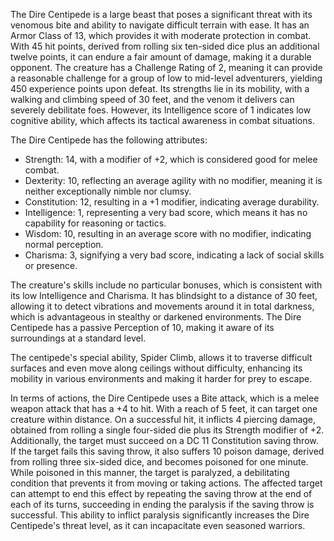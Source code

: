 The Dire Centipede is a large beast that poses a significant threat with its venomous bite and ability to navigate difficult terrain with ease. It has an Armor Class of 13, which provides it with moderate protection in combat. With 45 hit points, derived from rolling six ten-sided dice plus an additional twelve points, it can endure a fair amount of damage, making it a durable opponent. The creature has a Challenge Rating of 2, meaning it can provide a reasonable challenge for a group of low to mid-level adventurers, yielding 450 experience points upon defeat. Its strengths lie in its mobility, with a walking and climbing speed of 30 feet, and the venom it delivers can severely debilitate foes. However, its Intelligence score of 1 indicates low cognitive ability, which affects its tactical awareness in combat situations.

The Dire Centipede has the following attributes:
- Strength: 14, with a modifier of +2, which is considered good for melee combat.
- Dexterity: 10, reflecting an average agility with no modifier, meaning it is neither exceptionally nimble nor clumsy.
- Constitution: 12, resulting in a +1 modifier, indicating average durability.
- Intelligence: 1, representing a very bad score, which means it has no capability for reasoning or tactics.
- Wisdom: 10, resulting in an average score with no modifier, indicating normal perception.
- Charisma: 3, signifying a very bad score, indicating a lack of social skills or presence.

The creature's skills include no particular bonuses, which is consistent with its low Intelligence and Charisma. It has blindsight to a distance of 30 feet, allowing it to detect vibrations and movements around it in total darkness, which is advantageous in stealthy or darkened environments. The Dire Centipede has a passive Perception of 10, making it aware of its surroundings at a standard level.

The centipede's special ability, Spider Climb, allows it to traverse difficult surfaces and even move along ceilings without difficulty, enhancing its mobility in various environments and making it harder for prey to escape.

In terms of actions, the Dire Centipede uses a Bite attack, which is a melee weapon attack that has a +4 to hit. With a reach of 5 feet, it can target one creature within distance. On a successful hit, it inflicts 4 piercing damage, obtained from rolling a single four-sided die plus its Strength modifier of +2. Additionally, the target must succeed on a DC 11 Constitution saving throw. If the target fails this saving throw, it also suffers 10 poison damage, derived from rolling three six-sided dice, and becomes poisoned for one minute. While poisoned in this manner, the target is paralyzed, a debilitating condition that prevents it from moving or taking actions. The affected target can attempt to end this effect by repeating the saving throw at the end of each of its turns, succeeding in ending the paralysis if the saving throw is successful. This ability to inflict paralysis significantly increases the Dire Centipede's threat level, as it can incapacitate even seasoned warriors.